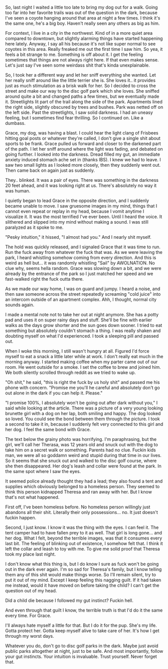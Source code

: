 So, last night I waited a little too late to bring my dog out for a walk. Going too far into her favorite trails was out of the question in the dark, because I've seen a coyote hanging around that area at night a few times. I think it's the same one, he's a big boy. Haven't really seen any others as big as him.

For context, I live in a city in the northwest. Kind of in a more quiet area compared to downtown, but slightly alarming things have started happening here lately. Anyway, I say all his because it's not like super normal to see coyotes in this area. Really freaked me out the first time I saw him. So yea, it feels a bit strange to me. Something is off about it. I get the feeling sometimes that things are not always right here. If that even makes sense. Let's just say I've seen some weirdass shit that's kinda unexplainable.

So, I took her a different way and let her sniff everything she wanted. Let her really sniff around like the little terrier she is. She loves it.. it provides just as much stimulation as a brisk walk for her. So I decided to cross the street and make our way to the disc golf park which she loves. She sniffed around quite a bit and changed paths a few times, but we eventually made it. Streetlights lit part of the trail along the side of the park. Apartments lined the right side, slightly obscured by trees and bushes. Park was netted off on the left side. Past the streetlights, I saw solid darkness. I had an uneasy feeling, but I sometimes find fear thrilling. So I continued on. Like a dumbass.

Grace, my dog, was having a blast. I could hear the light clang of Frisbees hitting goal posts or whatever they're called, I don't give a single shit about sports to be frank. Grace pulled us forward and closer to the darkened part of the path. I let her sniff around where the light was fading, and debated on going further. I looked into the darkness. Dread filled my gut, an immediate anxiety induced stomach ache set in (thanks IBS). I knew we had to leave. I saw two small lights as I looked more closely, then they suddenly went out. Then came back on again just as suddenly.

They.. blinked. It was a pair of eyes. There was something in the darkness 20 feet ahead, and it was looking right at us. There's absolutely no way it was human.

I quietly began to lead Grace in the opposite direction, and I suddenly became unable to move. I saw gruesome images in my mind, things that I cannot even repeat or replay in my head, because I vomit anytime I visualize it. It was the most terrified I've ever been. Until I heard the voice. It slithered and slipped into my mind without making a sound. I was still paralyzed as it spoke to me.

"Pesky intuition," it hissed, "I almost had you." And I nearly shit myself. 

The hold was quickly released, and I signaled Grace that it was time to run. Run the fuck away from whatever the fuck that was. As we were leaving the park, I heard whistling somehow coming from every direction. And this is weird as hell but... it was randomly whistling "Sail" by AWOLNATION. No clue why, seems hella random. Grace was slowing down a bit, and we were already by the entrance of the park so I just matched her speed and we fast-walked right the fuck outta there.

As we made our way home, I was on guard and jumpy. I heard a noise, and then saw someone across the street repeatedly screaming "cold juice" into an intercom outside of an apartment complex. Ahh, I thought, normal city sounds again.

I made a mental note not to take her out at night anymore. She has a potty pad and uses it on super rainy days and stuff. She'll be fine with earlier walks as the days grow shorter and the sun goes down sooner. I tried to eat something but absolutely couldn't stomach a thing. I was really shaken and doubting myself on what I'd experienced. I took a sleeping pill and passed out.

When I woke this morning, I still wasn't hungry at all. Figured I'd force myself to eat a snack a little later while at work. I don't really eat much in the morning anyway. I started making coffee when my parter came out of our room. He went outside for a smoke. I set the coffee to brew and joined him. We both silently scrolled through reddit as we tried to wake up.

"Oh shit," he said, "this is right the fuck by us holy shit" and passed me his phone with concern. "Promise me you'll he careful and absolutely don't go out alone in the dark if you can help it. Please."

"I promise 100%, I absolutely won't be going out after dark without you," I said while looking at the article. There was a picture of a very young looking brunette girl with a dog on her lap, both smiling and happy. The dog looked so loved. You could see the bond between them through the picture. I took a second to take it in, because I suddenly felt very connected to this girl and her dog. I feel the same bond with Grace.

The text below the grainy photo was horrifying. I'm paraphrasing, but the girl, we'll call her Therasa, was 12 years old and snuck out with the dog to take him on a secret walk or something. Parents had no clue. Fuckin kids man, we were all so goddamn weird and stupid during that time in our lives. So it seems that she snuck out and walked to the disc golf course, where she then disappeared. Her dog's leash and collar were found at the park. In the same spot where I saw the eyes.

It seemed police already thought they had a lead; they also found a tent and supplies which obviously belonged to a homeless person. They seemed to think this person kidnapped Theresa and ran away with her. But I know that's not what happened.

First off, I've been homeless before. No homeless person willingly just abandons all their shit. Literally their only possessions... no. It just doesn't fuckin happen.

Second, I just know. I know it was the thing with the eyes. I can feel it. The tent camper had to have fallen prey to it as well. That girl is long gone... and her dog. What I felt, beyond the terrible images, was that it consumes every last bit. The feeling of blinking out of existence, I somehow felt that. I think it left the collar and leash to toy with me. To give me solid proof that Theresa took my place last night.

I don't know what this thing is, but I do know I sure as fuck won't be going out in the dark ever again. I'm so sad for Theresa's family, but I know telling them any of this shit would make things worse. So I'll remain silent, try to put it out of my mind. Except I keep feeling this nagging guilt. If it had taken me instead, would it have moved on before taking the child? I can't get the question out of my head.

Did a child die because I followed my gut instinct? Fuckin hell.

And even through that guilt I know, the terrible truth is that I'd do it the same every time. For Grace.

I'll always hate myself a little for that. But I do it for the pup. She's my life. Gotta protect her. Gotta keep myself alive to take care of her. It's how I get through my worst days.

Whatever you do, don't go to disc golf parks in the dark. Maybe just avoid public parks altogether at night, just to be safe. And most importantly, follow your gut instincts. Your intuition is invaluable. Trust yourself. Never forget that.